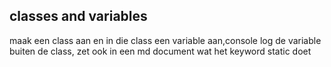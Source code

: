 ## classes and variables
maak een class aan en in die class een variable aan,console log de variable buiten de class, zet ook in een md document wat het keyword static doet

